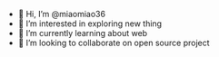 - 👋 Hi, I’m @miaomiao36
- 👀 I’m interested in exploring new thing
- 🌱 I’m currently learning about web
- 💞️ I’m looking to collaborate on open source project


